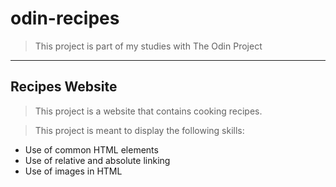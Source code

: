 # odin-recipes

> This project is part of my studies with The Odin Project

---

## Recipes Website

> This project is a website that contains cooking recipes.

> This project is meant to display the following skills:

- Use of common HTML elements
- Use of relative and absolute linking
- Use of images in HTML
